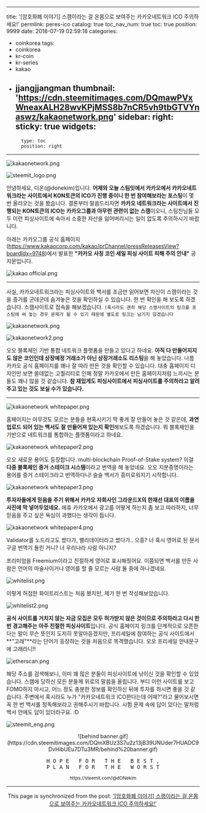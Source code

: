 
---
title: '[암호화폐 이야기] 스캠이라는 걸 온몸으로 보여주는 카카오네트워크 ICO 주의하세요!'
permlink: peres-ico
catalog: true
toc_nav_num: true
toc: true
position: 9999
date: 2018-07-19 02:59:18
categories:
- coinkorea
tags:
- coinkorea
- kr-coin
- kr-series
- kakao
- jjangjjangman
thumbnail: 'https://cdn.steemitimages.com/DQmawPVxWneaxALH28wvKPjMSS8b7nCR5vh9tbGTVYnaswz/kakaonetwork.png'
sidebar:
    right:
        sticky: true
widgets:
    -
        type: toc
        position: right
---


![kakaonetwork.png](https://cdn.steemitimages.com/DQmawPVxWneaxALH28wvKPjMSS8b7nCR5vh9tbGTVYnaswz/kakaonetwork.png)

![steemit_logo.png](https://cdn.steemitimages.com/DQmaZsenPDf5Qn5nJzDZNkVg1aCQUyXNwqwK1fk8qe4jhKa/steemit_logo.png)


안녕하세요, 디온(@donekim)입니다. **어제와 오늘 스팀잇에서 카카오에서 카카오네트워크라는 사이트에서 KON토큰의 ICO가 진행 중이니 한 번 참여해보라는 포스팅**이 몇 번 올라오는 것을 봤습니다. 결론부터 말씀드리자면 **카카오 네트워크라는 사이트에서 진행되는 KON토큰의 ICO는 카카오그룹과 아무런 관련이 없는 스캠**이오니, 스팀친님들 모두 이런 피싱사이트에 속아서 소중한 자산을 잃어버리시는 일이 없도록 주의하시기 바랍니다.

아래는 카카오그룹 공식 홈페이지(https://www.kakaocorp.com/kakao/prChannel/pressReleasesView?boardIdx=9748)에서 발표한 **"카카오 사칭 코인 세일 피싱 사이트 피해 주의 안내"** 공지문입니다. 

![kakao official.png](https://cdn.steemitimages.com/DQmXZD8dH6teT2us7u3LgiasUxaCX1h76b2dED7pDgAJty8/kakao%20official.png)

***


사실, 카카오네트워크라는 피싱사이트와 백서를 조금만 읽어보면 자신이 스캠이라는 것을 증거를 군데군데 숨겨놓은 것을 확인하실 수 있습니다. 한 번 확인을 해 보도록 하겠습니다. 스캠사이트로 접속을 해보겠습니다. `(혹시라도 괜히 해당 스캠사이트의 링크를 포스팅에 써 놓는 경우 문제가 될 수 있기 때문에 별도로 링크는 남기지 않겠습니다`


![kakaonetwork.png](https://cdn.steemitimages.com/DQmawPVxWneaxALH28wvKPjMSS8b7nCR5vh9tbGTVYnaswz/kakaonetwork.png)


![kakaonetwork2.png](https://cdn.steemitimages.com/DQmaWeVs1vD7XVriwYJo7zQviVxFMQ8aEWzZW5tA4y1CAEw/kakaonetwork2.png)


오오 블록체인 기반 통합 네트워크 플랫폼을 만들고 있다고 하네요. **아직 다 만들어지지도 않은 코인인데 상장예정 거래소가 아닌 상장거래소도 리스팅**을 해 놓았습니다. 나름 카카오 공식 홈페이지를 꽤나 잘 따라 만든 것을 확인할 수 있습니다. 대충 홈페이지 디자인만 보면 쓸데없는 고퀄리티로 인해 정말 카카오에서 만든 홈페이지처럼 느끼시는 분들도 꽤나 많을 것 같습니다. **참 재밌게도 피싱사이트에서 피싱사이트를 주의하라고 알려주고 있는 것도 보실 수가 있습니다.**


***

![kakaonetwork whitepaper.png](https://cdn.steemitimages.com/DQmSbr7JXdunfY3v2tejrCNssfTqHu8fnSsfTSt1bgXRCgL/kakaonetwork%20whitepaper.png)


홈페이지는 아무것도 모르는 분들을 현혹시키기 딱 좋게 잘 만들어 놓은 것 같은데, **과연 업로드 되어 있는 백서도 잘 만들어져 있는지 확인**해보도록 하겠습니다. 뭐 블록체인을 기반으로 네트워크를 통합하는 플랫폼이라고 하네요.


![kakaonetwork whitepaper2.png](https://cdn.steemitimages.com/DQmXXe7pvgybUQzwgcZmq8EeiKUBrvWtbTMzAnDrpVou3Cp/kakaonetwork%20whitepaper2.png)

오오 새로운 용어도 등장합니다. multi-blockchain Proof-of-Stake system? 이걸 **다중 블록체인 증거 스테이크 시스템**이라고 번역을 해 놓았네요. 오오 지분증명이라는 용어를 증거 스테이크라고 번역하다니! 슬슬 백서가 흥미로워지기 시작합니다.


![kakaonetwork whitepaper3.png](https://cdn.steemitimages.com/DQmRrq5RsrbsCtz86Pszd6kYUfPRoSZ5bDD3ADk7Xdgixcx/kakaonetwork%20whitepaper3.png)


**투자자들에게 믿음을 주기 위해서 카카오 자회사인 그라운드X의 한재선 대표의 이름을 사진에 막 넣어두었네요.** 에휴 카카오에서 광고를 어떻게 하는지 좀 보고 따라하지, 너무 믿음을 주고 싶은 욕심이 과했다는 생각이 듭니다.


![kakaonetwork whitepaper4.png](https://cdn.steemitimages.com/DQmVpCg1HrpTPtetpYepiwR9qMsVX3WNmCwwCTEkaq5q29g/kakaonetwork%20whitepaper4.png)
 
Validator를 노드라고도 썼다가, 밸리데이터라고 썼다가.. 으흥? 너 혹시 영어로 된 문서 구글 번역기 돌린 거니? 너 우리나라 사람 아니지? 

프리미엄을 Freemium이라고 친절하게 영어로 표시해줬어요. 이쯤되면 백서를 만든 사람은 언어의 마술사이거나 영어를 할 줄 모르는 사람 둘 중에 하나겠네요.


![whitelist.png](https://cdn.steemitimages.com/DQmXpFKJQbnGJN8SsSDRBGiGkAJkk44C4dRY6hrsRGMfyi8/whitelist.png)


이렇게 허접한 화이트리스트는 처음 봤지만, 제가 한 번 작성해보았습니다.


![whitelist2.png](https://cdn.steemitimages.com/DQmXcPTyvp5iXseGshLLw3gc5ZiMdyXHAL5JmapoyUjFXq7/whitelist2.png)

**공식 사이트를 거치지 않는 자금 모집은 모두 허가받지 않은 것이므로 주의하라고 다시 한 번 경고해주는 아주 친절한 피싱사이트**입니다. 공식 홈페이지 링크를 단계적으로 오픈한다는 말이 무슨 뜻인지 도저히 못알아듣겠지만, 프리세일에 참여하는 공식 사이트에서 **"고래"**라는 단어가 등장하는 것을 처음으로 목격했습니다. 오오 프리세일 안내문구에 고래라니!!


![etherscan.png](https://cdn.steemitimages.com/DQmQ6p3hbixc8Qgp6nY8EQBdMHbv4nc33yb3qTpFjM6noKr/etherscan.png)


해당 주소를 검색해보니, 이미 꽤 많은 분들이 피싱사이트에 낚이신 것을 확인할 수 있었습니다. 스캠에 당하신 모든 분들께 위로의 말씀을 올립니다. 부디 이런 사이트를 보고 FOMO하지 마시고, 어느 정도 충분한 정보를 확인하신 뒤에 투자를 하시면 좋을 것 같습니다. 주변에서 혹시라도 누가 "카카오네트워크 ICO한다는데 어때?"라고 물어보시면 꼭 한 번 백서를 정독해보라고 권해주시기 바랍니다. 시험 문제 속에 답이 있다는 말처럼 백서 안에도 답이 있더라구요. :D





![steemit_eng.png](https://cdn.steemitimages.com/DQmXyvEeNrzp6hFun3B8ho6pRCRnvnNthGA67HH7G5Fe6Gx/steemit_eng.png)









<center>![behind banner.gif](https://cdn.steemitimages.com/DQmXBUz3S7u2z13jB39UNUder7HUADC9DvHibUEu7DTu3MR/behind%20banner.gif)





<center><pre> H O P E   F O R   T H E   B E S T , 
P L A N   F O R   T H E   W O R S T</pre>
<sub> https://steemit.com/@dONekim</sub></center>

- - -

This page is synchronized from the post: ['[암호화폐 이야기] 스캠이라는 걸 온몸으로 보여주는 카카오네트워크 ICO 주의하세요!'](https://steemit.com/@donekim/peres-ico)
